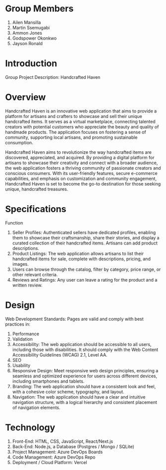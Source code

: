 # Group Members

1. Ailen Mansilla
2. Martin Ssemugabi
3. Ammon Jones
4. Godspower Okonkwo
5. Jayson Ronald

# Introduction

Group Project Description: Handcrafted Haven

# Overview

Handcrafted Haven is an innovative web application that aims to provide a platform for artisans and crafters to showcase and sell their unique handcrafted items. It serves as a virtual marketplace, connecting talented creators with potential customers who appreciate the beauty and quality of handmade products. The application focuses on fostering a sense of community, supporting local artisans, and promoting sustainable consumption.

Handcrafted Haven aims to revolutionize the way handcrafted items are discovered, appreciated, and acquired. By providing a digital platform for artisans to showcase their creativity and connect with a broader audience, the web application fosters a thriving community of passionate creators and conscious consumers. With its user-friendly features, secure e-commerce capabilities, and emphasis on customization and community engagement, Handcrafted Haven is set to become the go-to destination for those seeking unique, handcrafted treasures.

# Specifications

Function

1. Seller Profiles: Authenticated sellers have dedicated profiles, enabling them to showcase their craftsmanship, share their stories, and display a curated collection of their handcrafted items. Artisans can add product descriptions.
2. Product Listings: The web application allows artisans to list their handcrafted items for sale, complete with descriptions, pricing, and images.
3. Users can browse through the catalog, filter by category, price range, or other relevant criteria.
4. Reviews and Ratings: Any user can leave a rating for the product and a written review.

# Design

Web Development Standards: Pages are valid and comply with best practices in:

1. Performance
2. Validation
3. Accessibility: The web application should be accessible to all users, including those with disabilities. It should comply with the Web Content Accessibility Guidelines (WCAG) 2.1, Level AA.
4. SEO
5. Usability
6. Responsive Design: Meet responsive web design principles, ensuring a seamless and optimized experience for users across different devices, including smartphones and tablets.
7. Branding: The web application should have a consistent look and feel, with a cohesive color scheme, typography, and layout.
8. Navigation: The web application should have a clear and intuitive navigation structure, with a logical hierarchy and consistent placement of navigation elements.

# Technology

1. Front-End: HTML, CSS, JavaScript, React/Next.js
2. Back-End: Node.js, a Database (Postgres / Mongo / SQLite)
3. Project Management: Azure DevOps Boards
4. Code Management: Azure DevOps Repo
5. Deployment / Cloud Platform: Vercel
